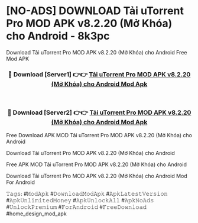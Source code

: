 # [NO-ADS] DOWNLOAD Tải uTorrent Pro MOD APK v8.2.20 (Mở Khóa) cho Android - 8k3pc
Download Tải uTorrent Pro MOD APK v8.2.20 (Mở Khóa) cho Android Free Mod APK

<div align="center">
<h3>🔴 Download [Server1] 👉👉 <a href="https://apk-comot.site?title=Tải_uTorrent_Pro_MOD_APK_v8.2.20_(Mở_Khóa)_cho_Android">Tải uTorrent Pro MOD APK v8.2.20 (Mở Khóa) cho Android Mod Apk</a></h3><br>

<h3>🔴 Download [Server2] 👉👉 <a href="https://apk-comot.site?title=Tải_uTorrent_Pro_MOD_APK_v8.2.20_(Mở_Khóa)_cho_Android">Tải uTorrent Pro MOD APK v8.2.20 (Mở Khóa) cho Android Mod Apk</a></h3>
</div>


Free Download APK MOD Tải uTorrent Pro MOD APK v8.2.20 (Mở Khóa) cho Android

Download Tải uTorrent Pro MOD APK v8.2.20 (Mở Khóa) cho Android 

Free APK MOD Tải uTorrent Pro MOD APK v8.2.20 (Mở Khóa) cho Android 

Download Tải uTorrent Pro MOD APK v8.2.20 (Mở Khóa) cho Android Mod For Android

𝚃𝚊𝚐𝚜: #𝙼𝚘𝚍𝙰𝚙𝚔 #𝙳𝚘𝚠𝚗𝚕𝚘𝚊𝚍𝙼𝚘𝚍𝙰𝚙𝚔 #𝙰𝚙𝚔𝙻𝚊𝚝𝚎𝚜𝚝𝚅𝚎𝚛𝚜𝚒𝚘𝚗 #𝙰𝚙𝚔𝚄𝚗𝚕𝚒𝚖𝚒𝚝𝚎𝚍𝙼𝚘𝚗𝚎𝚢 #𝙰𝚙𝚔𝚄𝚗𝚕𝚘𝚌𝚔𝙰𝚕𝚕 #𝙰𝚙𝚔𝙽𝚘𝙰𝚍𝚜 #𝚄𝚗𝚕𝚘𝚌𝚔𝙿𝚛𝚎𝚖𝚒𝚞𝚖 #𝙵𝚘𝚛𝙰𝚗𝚍𝚛𝚘𝚒𝚍 #𝙵𝚛𝚎𝚎𝙳𝚘𝚠𝚗𝚕𝚘𝚊𝚍 #home_design_mod_apk